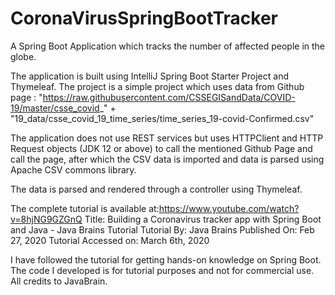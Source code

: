 # CoronaVirusSpringBootTracker
A Spring Boot Application which tracks the number of affected people in the globe.

The application is built using IntelliJ Spring Boot Starter Project and Thymeleaf. 
The project is a simple project which uses data from Github page : "https://raw.githubusercontent.com/CSSEGISandData/COVID-19/master/csse_covid_" +
            "19_data/csse_covid_19_time_series/time_series_19-covid-Confirmed.csv"
            
The application does not use REST services but uses HTTPClient and HTTP Request objects (JDK 12 or above) to call the mentioned Github Page and call the page, after which the CSV data is imported and data is parsed using Apache CSV commons library. 

The data is parsed and rendered through a controller using Thymeleaf. 

The complete tutorial is available at:https://www.youtube.com/watch?v=8hjNG9GZGnQ
Title: Building a Coronavirus tracker app with Spring Boot and Java - Java Brains Tutorial
Tutorial By: Java Brains
Published On: Feb 27, 2020
Tutorial Accessed on: March 6th, 2020

I have followed the tutorial for getting hands-on knowledge on Spring Boot. The code I developed is for tutorial purposes and not for commercial use. All credits to JavaBrain.
